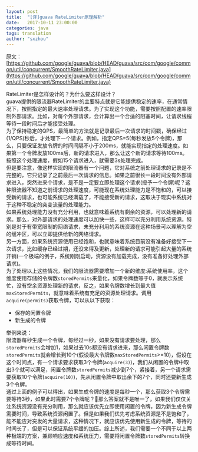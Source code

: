 ```yaml
---
layout: post
title:  "[译]guava RateLimiter原理解析"
date:   2017-10-11 23:00:00
categories: java
tags: translation
author: "sxzhou"
---
```


原文：  
[https://github.com/google/guava/blob/HEAD/guava/src/com/google/common/util/concurrent/SmoothRateLimiter.java](https://github.com/google/guava/blob/HEAD/guava/src/com/google/common/util/concurrent/SmoothRateLimiter.java)  

RateLimiter是怎样设计的？为什么要这样设计？  
guava提供的限流器RateLimiter的主要特点就是它能提供稳定的速率，在通常情况下，按照指定的最大速率处理请求。为了实现这个功能，需要按照配置的速率限制外部请求。比如，对每个外部请求，会计算出一个合适的阻塞时间，让请求线程等待一段时间后才能接受处理。  
为了保持稳定的QPS，最简单的方法就是记录最后一次请求的时间戳，确保经过(1/QPS)秒后，才处理下一个请求。例如，指定QPS=5(每秒发放5个令牌)，那么，只要保证发放令牌的时间间隔不小于200ms，就能实现指定的处理速度。如果第一个令牌发放100ms后，新的请求进入，那么让这个新的请求等待100ms。按照这个处理速度，假如15个请求进入，就需要3s处理完成。  
但是要注意，像这样实现的限流器有一个问题，它对系统之前处理请求的记录是不完整的，它只记录了之前最后一次请求的信息。如果之前很长一段时间没有外部请求进入，突然进来个请求，是不是一定要立即处理这个请求(授予一个令牌)呢？这种限流器不知道之前请求的处理速度，可能现在系统处理能力是不饱和的，可以接受新的请求，也可能系统已经满载了，不能接受新的请求，这取决于现实中系统对于这种不稳定的突变流量的处理能力。  
如果系统处理能力没有充分利用，也就意味着系统有剩余的资源，可以处理新的请求。那么，对外部请求的处理速度可以加快一些，这样可以充分利用系统资源。特别是对于有带宽限制的网络请求，未充分利用的系统资源在这种场景可以理解为空的缓冲区，可以立即提供给新的网络请求。  
另一方面，如果系统资源使用已经饱和，也就意味着系统目前没有准备好接受下一次请求，比如缓存已经过期，还没来得及更新，处理新的请求可能引起大量的系统开销(一个极端的例子，系统刚刚启动，资源没有加载完成，没有准备好处理外部请求)。  
为了处理以上这些情况，我们的限流器需要增加一个新的维度:系统使用率，这个维度使用存储的令牌数`storedPermits`来量化，如果令牌数等于0，就表示系统忙，没有空余资源处理新的请求，反之，如果令牌数增长到最大值`maxStoredPermits`，就意味着系统有充足的资源处理请求。调用`acquire(permits)`获取令牌，可以从以下获取：  
* 保存的闲置令牌  
* 新生成的令牌  

举例来说：  
限流器每秒生成一个令牌，每经过一秒，如果没有请求要处理，那么`storedPermits`会增加1，如果过去10s都没有请求进来，那么闲置令牌数`storedPermits`就会增长到10个(假设最大令牌数`maxStoredPermits`>=10)，假设在这个时间点，有一个请求要求获取3个令牌(`acquire(3)`)，我们从闲置的令牌中取出3个就可以满足，闲置令牌数`storedPermits`减少到7个，紧接着，另一个请求需要获取10个令牌(`acquire(10)`)，先从闲置令牌中取出余下的7个，同时还要新生成3个令牌。  
通过上面的例子可以得出，如果生成令牌的速度是每秒一个，那么获取3个令牌需要等待3秒，如果此时需要7个令牌呢？那么答案就不是唯一了，如果我们仅仅关注系统资源没有充分利用，那么就应该优先立即使用闲置的令牌，因为新生成令牌需要时间，导致系统资源闲置了。但是如果我们优先考虑系统资源是不是饱和了，能不能应对突发的大量请求，这种情况下，就应该优先使用新生成的令牌，等待的时间长了，但是可以保证系统平缓的加压。综上所述，我们需要一个不同于以上两种极端的方案，兼顾响应速度和系统压力，需要将闲置令牌数`storedPermits`转换成等待时间。  

